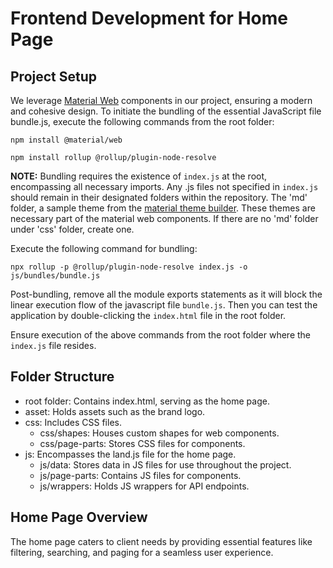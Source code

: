 # Frontend Development for Home Page

## Project Setup

We leverage [Material Web](https://m3.material.io/develop/web) components in our project, ensuring a modern and cohesive design. To initiate the bundling of the essential JavaScript file bundle.js, execute the following commands from the root folder:

```npm install @material/web```

```npm install rollup @rollup/plugin-node-resolve```

**NOTE:** Bundling requires the existence of `index.js` at the root, encompassing all necessary imports. Any .js files not specified in `index.js` should remain in their designated folders within the repository. The 'md' folder, a sample theme from the [material theme builder](https://m3.material.io/theme-builder#/custom). These themes are necessary part of the material web components. If there are no 'md' folder under 'css' folder, create one.

Execute the following command for bundling:

```npx rollup -p @rollup/plugin-node-resolve index.js -o js/bundles/bundle.js```

Post-bundling, remove all the module exports statements as it will block the linear execution flow of the javascript file `bundle.js`. Then you can test the application by double-clicking the `index.html` file in the root folder.

Ensure execution of the above commands from the root folder where the `index.js` file resides.

## Folder Structure

* root folder: Contains index.html, serving as the home page.
* asset: Holds assets such as the brand logo.
* css: Includes CSS files.
  * css/shapes: Houses custom shapes for web components.
  * css/page-parts: Stores CSS files for components.
* js: Encompasses the land.js file for the home page.
  * js/data: Stores data in JS files for use throughout the project.
  * js/page-parts: Contains JS files for components.
  * js/wrappers: Holds JS wrappers for API endpoints.

## Home Page Overview

The home page caters to client needs by providing essential features like filtering, searching, and paging for a seamless user experience.

